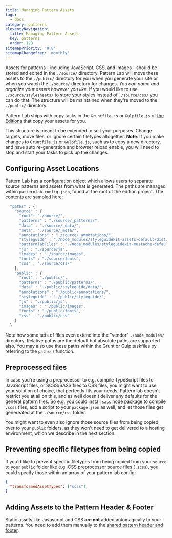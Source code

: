 ```yaml
---
title: Managing Pattern Assets
tags:
  - docs
category: patterns
eleventyNavigation:
  title: Managing Pattern Assets
  key: patterns
  order: 120
sitemapPriority: '0.8'
sitemapChangefreq: 'monthly'
---
```


Assets for patterns - including JavaScript, CSS, and images - should be stored and edited in the `./source/` directory. Pattern Lab will move these assets to the `./public/` directory for you when you generate your site or when you watch the `./source/` directory for changes. _You can name and organize your assets however you like._ If you would like to use `./source/stylesheets/` to store your styles instead of `./source/css/` you can do that. The structure will be maintained when they're moved to the `./public/` directory.

Pattern Lab ships with copy tasks in the `Gruntfile.js` or `Gulpfile.js` of [the Editions](https://github.com/pattern-lab/?utf8=%E2%9C%93&query=edition-node) that copy your assets for you.

This structure is meant to be extended to suit your purposes. Change targets, move files, or ignore certain filetypes altogether. **Note**: If you make changes to `Gruntfile.js` or `Gulpfile.js`, such as to copy a new directory, and have auto re-generation and browser reload enable, you will need to stop and start your tasks to pick up the changes.

## Configuring Asset Locations

Pattern Lab has a configuration object which allows users to separate source patterns and assets from what is generated. The paths are managed within `patternlab-config.json`, found at the root of the edition project. The contents are sampled here:

```javascript
  "paths" : {
    "source" : {
      "root": "./source/",
      "patterns" : "./source/_patterns/",
      "data" : "./source/_data/",
      "meta": "./source/_meta/",
      "annotations" : "./source/_annotations/",
      "styleguide" : "./node_modules/styleguidekit-assets-default/dist/",
      "patternlabFiles" : "./node_modules/styleguidekit-mustache-default/views/",
      "js" : "./source/js",
      "images" : "./source/images",
      "fonts" : "./source/fonts",
      "css" : "./source/css/"
    },
    "public" : {
      "root" : "./public/",
      "patterns" : "./public/patterns/",
      "data" : "./public/styleguide/data/",
      "annotations" : "./public/annotations/",
      "styleguide" : "./public/styleguide/",
      "js" : "./public/js",
      "images" : "./public/images",
      "fonts" : "./public/fonts",
      "css" : "./public/css"
    }
  }
```

Note how some sets of files even extend into the "vendor" `./node_modules/` directory. Relative paths are the default but absolute paths are supported also. You may also use these paths within the Grunt or Gulp taskfiles by referring to the `paths()` function.

## Preprocessed files

In case you're using a preprocessor to e.g. compile TypeScript files to JavaScript files, or SCSS/SASS files to CSS files, you might want to use your solution of choice, that perfectly fits your needs. Pattern lab doesn't restrict you at all on this, and as well doesn't deliver any defaults for the general pattern files. So e.g. you could install [`sass` node package](https://www.npmjs.com/package/sass) to compile `.scss` files, add a script to your `package.json` as well, and let those files get genereated at the `./source/css` folder.

You might want to even also ignore those source files from being copied over to your `public` folders, as they won't need to get delivered to a hosting environment, which we describe in the next section.

## Preventing specific filetypes from being copied

If you'd like to prevent specific filetypes from being copied from your `source` to your `public` folder like e.g. CSS preprocessor source files (`.scss`), you could specify those within an array of your pattern lab config:
``` json
{
  "transformedAssetTypes": ["scss"],
}
```

## Adding Assets to the Pattern Header &amp; Footer

Static assets like Javascript and CSS **are not** added automagically to your patterns. You need to add them manually to the [shared pattern header and footer](/docs/modifying-the-pattern-header-and-footer/).
